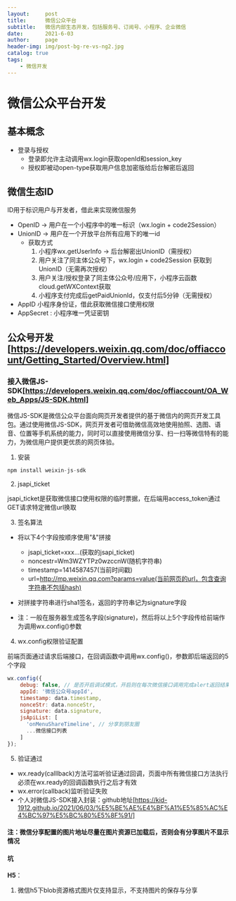 ```yaml
---
layout:     post
title:      微信公众平台
subtitle:   微信内部生态开发，包括服务号、订阅号、小程序、企业微信
date:       2021-6-03
author:     page
header-img: img/post-bg-re-vs-ng2.jpg
catalog: true
tags:
    - 微信开发
---
```


# 微信公众平台开发

## 基本概念

- 登录与授权
  - 登录即允许主动调用wx.login获取openId和session_key
  - 授权即被动open-type获取用户信息加密版给后台解密后返回

## 微信生态ID

ID用于标识用户与开发者，借此来实现微信服务

- OpenID -> 用户在一个小程序中的唯一标识（wx.login + code2Session）
- UnionID -> 用户在一个开放平台所有应用下的唯一id
  - 获取方式
      1. 小程序wx.getUserInfo -> 后台解密出UnionID（需授权）
      2. 用户关注了同主体公众号下，wx.login + code2Session 获取到 UnionID（无需再次授权）
      3. 用户关注/授权登录了同主体公众号/应用下，小程序云函数cloud.getWXContext获取
      4. 小程序支付完成后getPaidUnionId，仅支付后5分钟（无需授权）
- AppID 小程序身份证，借此获取微信接口使用权限
- AppSecret : 小程序唯一凭证密钥



## 公众号开发[https://developers.weixin.qq.com/doc/offiaccount/Getting_Started/Overview.html]

### 接入微信JS-SDK[https://developers.weixin.qq.com/doc/offiaccount/OA_Web_Apps/JS-SDK.html]

微信JS-SDK是微信公众平台面向网页开发者提供的基于微信内的网页开发工具包。通过使用微信JS-SDK，网页开发者可借助微信高效地使用拍照、选图、语音、位置等手机系统的能力，同时可以直接使用微信分享、扫一扫等微信特有的能力，为微信用户提供更优质的网页体验。

1. 安装

```js
npm install weixin-js-sdk
```

2. jsapi_ticket

jsapi_ticket是获取微信接口使用权限的临时票据，在后端用access_token通过GET请求特定微信url换取

3. 签名算法

- 将以下4个字段按顺序使用"&"拼接
  - jsapi_ticket=xxx...(获取的jsapi_ticket)
  - noncestr=Wm3WZYTPz0wzccnW(随机字符串)
  - timestamp=1414587457(当前时间戳)
  - url=http://mp.weixin.qq.com?params=value(当前网页的url，包含查询字符串不包括hash)

- 对拼接字符串进行sha1签名，返回的字符串记为signature字段
- 注：一般在服务器生成签名字段(signature)，然后将以上5个字段传给前端作为调用wx.config()参数

4. wx.config权限验证配置

前端页面通过请求后端接口，在回调函数中调用wx.config()，参数即后端返回的5个字段

```js
wx.config({
    debug: false, // 是否开启调试模式，开启则在每次微信接口调用完成alert返回结果
    appId: '微信公众号appId',
    timestamp: data.timestamp,
    nonceStr: data.nonceStr,
    signature: data.signature,
    jsApiList: [
      'onMenuShareTimeline', // 分享到朋友圈
      ...微信接口列表
    ]
});
```

5. 验证通过

- wx.ready(calllback)方法可监听验证通过回调，页面中所有微信接口方法执行必须在wx.ready的回调函数执行之后才有效
- wx.error(callback)监听验证失败
- 个人对微信JS-SDK接入封装：github地址[https://kid-1912.github.io/2021/06/03/%E5%BE%AE%E4%BF%A1%E5%85%AC%E4%BC%97%E5%BC%80%E5%8F%91/]

#### 注：微信分享配置的图片地址尽量在图片资源已加载后，否则会有分享图片不显示情况



#### 坑

**H5**：

1. 微信h5下blob资源格式图片仅支持显示，不支持图片的保存与分享
